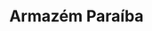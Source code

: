 ---
layout: post
title: Armazém Paraíba
categories:
  - trampos
  - videos
tags: publicidade marketing
permalink: /Trampos/Armazempb
---